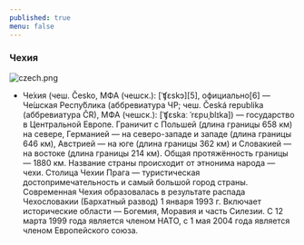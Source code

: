```yaml
---
published: true
menu: false
---
```

### Чехия
![czech.png]({{site.baseurl}}images/czech.png)

- Че́хия (чеш. Česko, МФА (чешск.): [ˈʧɛskɔ][5], официально[6] — Че́шская Респу́блика (аббревиатура ЧР; чеш. Česká republika (аббревиатура ČR), МФА (чешск.): [ˈʧɛskaː ˈrɛpuˌblɪka]) — государство в Центральной Европе. Граничит с Польшей (длина границы 658 км) на севере, Германией — на северо-западе и западе (длина границы 646 км), Австрией — на юге (длина границы 362 км) и Словакией — на востоке (длина границы 214 км). Общая протяжённость границы — 1880 км. Название страны происходит от этнонима народа — чехи. Столица Чехии Прага — туристическая достопримечательность и самый большой город страны. Современная Чехия образовалась в результате распада Чехословакии (Бархатный развод) 1 января 1993 г. Включает исторические области — Богемия, Моравия и часть Силезии. С 12 марта 1999 года является членом НАТО, с 1 мая 2004 года является членом Европейского союза.
